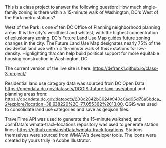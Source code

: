 This is a class project to answer the following question: How much single-family zoning is there within a 15-minute walk of Washington, DC's West of the Park metro stations? 

West of the Park is one of ten DC Office of Planning neighborhood planning areas. It is the city's wealthiest and whitest, with the highest concentration of exlusionary zoning. DC's Future Land Use Map guides future zoning changes in the city. The Future Land Use Map designates nearly 75% of the residential land use within a 15-minute walk of these stations for low-density. Highlighting that can help build political support for more equitable housing construction in Washington, DC.

The current version of the live site is here: https://defrank1.github.io/class-3-project/

Residential land use category data was sourced from DC Open Data: https://opendata.dc.gov/datasets/DCGIS::future-land-use/about and planning areas from: https://opendata.dc.gov/datasets/203c2342b36240949e0ad95d75a5bdca_2/explore?location=38.938220%2C-77.055362%2C13.00. QGIS was used to consolidate land use categories and save as geojson files. 

TravelTime API was used to generate the 15-minute walkshed, and JoshData's wmata-track-locations repository was used to generate station lines: https://github.com/JoshData/wmata-track-locations. Stations themselves were sourced from WMATA's developer tools. The icons were created by yours truly in Adobe Illustrator.